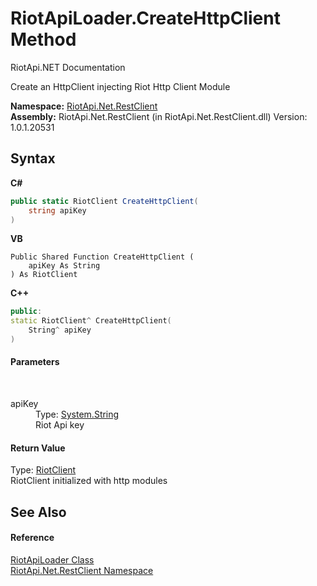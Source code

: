 # RiotApiLoader.CreateHttpClient Method 
RiotApi.NET Documentation 

Create an HttpClient injecting Riot Http Client Module

**Namespace:**&nbsp;<a href="380906d8-0718-db74-ba58-94a29fd87baa">RiotApi.Net.RestClient</a><br />**Assembly:**&nbsp;RiotApi.Net.RestClient (in RiotApi.Net.RestClient.dll) Version: 1.0.1.20531

## Syntax

**C#**<br />
``` C#
public static RiotClient CreateHttpClient(
	string apiKey
)
```

**VB**<br />
``` VB
Public Shared Function CreateHttpClient ( 
	apiKey As String
) As RiotClient
```

**C++**<br />
``` C++
public:
static RiotClient^ CreateHttpClient(
	String^ apiKey
)
```


#### Parameters
&nbsp;<dl><dt>apiKey</dt><dd>Type: <a href="http://msdn2.microsoft.com/en-us/library/s1wwdcbf" target="_blank">System.String</a><br />Riot Api key</dd></dl>

#### Return Value
Type: <a href="25a3050d-4f3b-9e0b-4b34-825a8a29c882">RiotClient</a><br />RiotClient initialized with http modules

## See Also


#### Reference
<a href="48e3832d-6891-14cc-4041-774e25994ce4">RiotApiLoader Class</a><br /><a href="380906d8-0718-db74-ba58-94a29fd87baa">RiotApi.Net.RestClient Namespace</a><br />